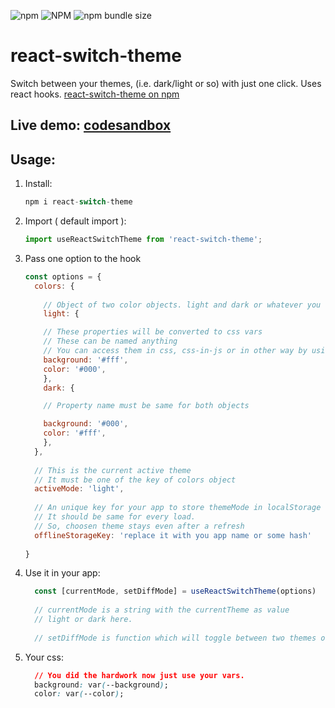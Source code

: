 ![npm](https://img.shields.io/npm/dw/react-switch-theme)
![NPM](https://img.shields.io/npm/l/react-switch-theme)
![npm bundle size](https://img.shields.io/bundlephobia/min/react-switch-theme)
# react-switch-theme
Switch between your themes, (i.e. dark/light or so) with just one click. Uses react hooks.
[react-switch-theme on npm](https://www.npmjs.com/package/react-switch-theme "Go to NPM page")

## Live demo: [codesandbox](https://codesandbox.io/embed/elastic-noether-c048l "Go to code sand box example")

## Usage:

  1. Install:

      ```javascript
      npm i react-switch-theme
      ``` 

  2. Import ( default import ):

      ```javascript
      import useReactSwitchTheme from 'react-switch-theme'; 
      ```

  3. Pass one option to the hook

      ```javascript
      const options = {
        colors: {
        
          // Object of two color objects. light and dark or whatever you call them.
          light: {

          // These properties will be converted to css vars
          // These can be named anything
          // You can access them in css, css-in-js or in other way by using 'var(--propName)'
          background: '#fff',
          color: '#000',
          },
          dark: {

          // Property name must be same for both objects

          background: '#000',
          color: '#fff',
          },
        },
        
        // This is the current active theme
        // It must be one of the key of colors object
        activeMode: 'light',
        
        // An unique key for your app to store themeMode in localStorage
        // It should be same for every load.
        // So, choosen theme stays even after a refresh
        offlineStorageKey: 'replace it with you app name or some hash'
        
      }
      ```
    
  4. Use it in your app:
  
      ```javascript
        const [currentMode, setDiffMode] = useReactSwitchTheme(options)
        
        // currentMode is a string with the currentTheme as value
        // light or dark here.
        
        // setDiffMode is function which will toggle between two themes on call.
      ```
      
  5. Your css:
    
      ```css
        // You did the hardwork now just use your vars.
        background: var(--background);
        color: var(--color);
      ```
  
  
  
